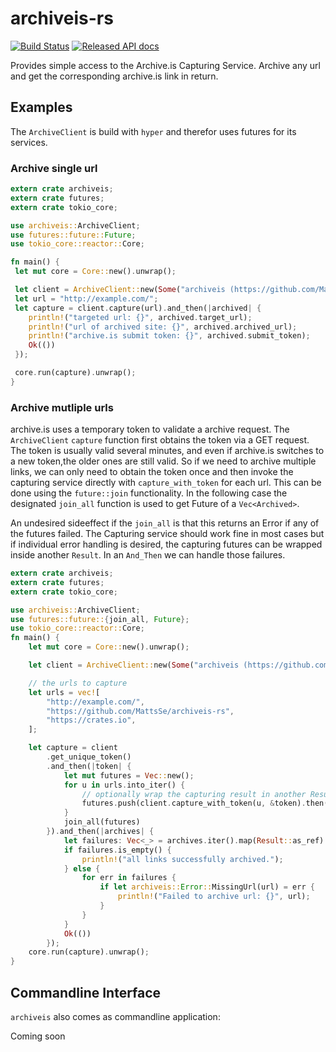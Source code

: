 # archiveis-rs

[![Build Status](https://travis-ci.com/MattsSe/archiveis-rs.svg?branch=master)](https://travis-ci.com/MattsSe/archiveis-rs)
[![Released API docs](https://docs.rs/archiveis/badge.svg)](https://docs.rs/archiveis)

Provides simple access to the Archive.is Capturing Service.
Archive any url and get the corresponding archive.is link in return.

## Examples

The `ArchiveClient` is build with `hyper` and therefor uses futures for its services.

### Archive single url

```rust
extern crate archiveis;
extern crate futures;
extern crate tokio_core;

use archiveis::ArchiveClient;
use futures::future::Future;
use tokio_core::reactor::Core;

fn main() {
 let mut core = Core::new().unwrap();

 let client = ArchiveClient::new(Some("archiveis (https://github.com/MattsSe/archiveis-rs)"));
 let url = "http://example.com/";
 let capture = client.capture(url).and_then(|archived| {
    println!("targeted url: {}", archived.target_url);
    println!("url of archived site: {}", archived.archived_url);
    println!("archive.is submit token: {}", archived.submit_token);
    Ok(())
 });

 core.run(capture).unwrap();
}
```

### Archive mutliple urls

archive.is uses a temporary token to validate a archive request.
The `ArchiveClient` `capture` function first obtains the token via a GET request.
The token is usually valid several minutes, and even if archive.is switches to a new token,the older ones are still valid. So if we need to archive multiple links, we can only need to obtain the token once and then invoke the capturing service directly with `capture_with_token` for each url. This can be done using the `future::join` functionality.
In the following case the designated `join_all` function is used to get Future of a `Vec<Archived>`.

An undesired sideeffect if the `join_all` is that this returns an Error if any of the futures failed.
The Capturing service should work fine in most cases but if individual error handling is desired, the capturing futures can be wrapped inside another `Result`. In an `And_Then` we can handle those failures.

```rust
extern crate archiveis;
extern crate futures;
extern crate tokio_core;

use archiveis::ArchiveClient;
use futures::future::{join_all, Future};
use tokio_core::reactor::Core;
fn main() {
    let mut core = Core::new().unwrap();

    let client = ArchiveClient::new(Some("archiveis (https://github.com/MattsSe/archiveis-rs)"));

    // the urls to capture
    let urls = vec![
        "http://example.com/",
        "https://github.com/MattsSe/archiveis-rs",
        "https://crates.io",
    ];

    let capture = client
        .get_unique_token()
        .and_then(|token| {
            let mut futures = Vec::new();
            for u in urls.into_iter() {
                // optionally wrap the capturing result in another Result, to handle the failures in the next step
                futures.push(client.capture_with_token(u, &token).then(|x| Ok(x)));
            }
            join_all(futures)
        }).and_then(|archives| {
            let failures: Vec<_> = archives.iter().map(Result::as_ref).filter(Result::is_err).map(Result::unwrap_err).collect();
            if failures.is_empty() {
                println!("all links successfully archived.");
            } else {
                for err in failures {
                    if let archiveis::Error::MissingUrl(url) = err {
                        println!("Failed to archive url: {}", url);
                    }
                }
            }
            Ok(())
        });
    core.run(capture).unwrap();
}
```

## Commandline Interface

`archiveis` also comes as commandline application:

Coming soon